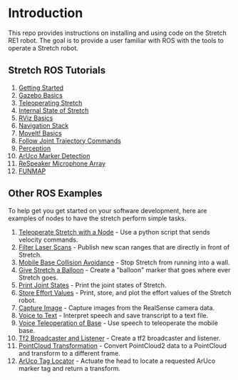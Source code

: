 # Introduction

This repo provides instructions on installing and using code on the Stretch RE1 robot. The goal is to provide a user familiar with ROS with the tools to operate a Stretch robot.

## Stretch ROS Tutorials
1. [Getting Started](getting_started.md)
2. [Gazebo Basics](gazebo_basics.md)
3. [Teleoperating Stretch](teleoperating_stretch.md)
4. [Internal State of Stretch](internal_state_of_stretch.md)
5. [RViz Basics](rviz_basics.md)
6. [Navigation Stack](navigation_stack.md)
7. [MoveIt! Basics](moveit_basics.md)
8. [Follow Joint Trajectory Commands](follow_joint_trajectory.md)
9. [Perception](perception.md)
10. [ArUco Marker Detection](aruco_marker_detection.md)
11. [ReSpeaker Microphone Array](respeaker_microphone_array.md)
12. [FUNMAP](https://github.com/hello-robot/stretch_ros/tree/master/stretch_funmap)
<!-- 13. ROS testing
14. Other Nav Stack Features -->


## Other ROS Examples
To help get you get started on your software development, here are examples of nodes to have the stretch perform simple tasks.

1. [Teleoperate Stretch with a Node](example_1.md) - Use a python script that sends velocity commands.  
2. [Filter Laser Scans](example_2.md) - Publish new scan ranges that are directly in front of Stretch.
3. [Mobile Base Collision Avoidance](example_3.md) - Stop Stretch from running into a wall.
4. [Give Stretch a Balloon](example_4.md) - Create a "balloon" marker that goes where ever Stretch goes.
5. [Print Joint States](example_5.md) - Print the joint states of Stretch.
6. [Store Effort Values](example_6.md) - Print, store, and plot the effort values of the Stretch robot.
7. [Capture Image](example_7.md) - Capture images from the RealSense camera data.
8. [Voice to Text](example_8.md) - Interpret speech and save transcript to a text file.
9. [Voice Teleoperation of Base](example_9.md) - Use speech to teleoperate the mobile base.
10. [Tf2 Broadcaster and Listener](example_10.md) - Create a tf2 broadcaster and listener.
11. [PointCloud Transformation](example_11.md) - Convert PointCloud2 data to a PointCloud and transform to a different frame.
12. [ArUco Tag Locator](example_12.md) - Actuate the head to locate a requested ArUco marker tag and return a transform.
